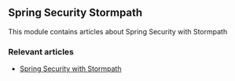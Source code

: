 ## Spring Security Stormpath

This module contains articles about Spring Security with Stormpath

### Relevant articles

- [Spring Security with Stormpath](http://www.baeldung.com/spring-security-stormpath)

